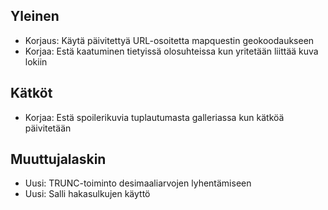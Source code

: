 ## Yleinen
- Korjaus: Käytä päivitettyä URL-osoitetta mapquestin geokoodaukseen
- Korjaa: Estä kaatuminen tietyissä olosuhteissa kun yritetään liittää kuva lokiin

## Kätköt
- Korjaa: Estä spoilerikuvia tuplautumasta galleriassa kun kätköä päivitetään

## Muuttujalaskin
- Uusi: TRUNC-toiminto desimaaliarvojen lyhentämiseen
- Uusi: Salli hakasulkujen käyttö

